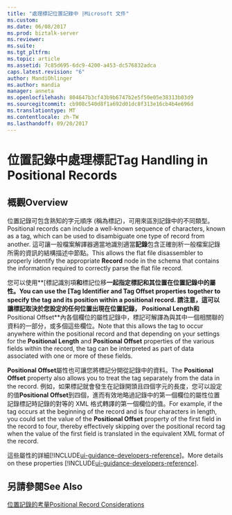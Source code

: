 ```yaml
---
title: "處理標記位置記錄中 |Microsoft 文件"
ms.custom: 
ms.date: 06/08/2017
ms.prod: biztalk-server
ms.reviewer: 
ms.suite: 
ms.tgt_pltfrm: 
ms.topic: article
ms.assetid: 7c85d695-6dc9-4200-a453-dc576832adca
caps.latest.revision: "6"
author: MandiOhlinger
ms.author: mandia
manager: anneta
ms.openlocfilehash: 804647b3cf43b9b6747b2e5f50e05e38313b03d9
ms.sourcegitcommit: cb908c540d8f1a692d01dc8f313e16cb4b4e696d
ms.translationtype: MT
ms.contentlocale: zh-TW
ms.lasthandoff: 09/20/2017
---
```

# <a name="tag-handling-in-positional-records"></a><span data-ttu-id="aa08e-102">位置記錄中處理標記</span><span class="sxs-lookup"><span data-stu-id="aa08e-102">Tag Handling in Positional Records</span></span>

## <a name="overview"></a><span data-ttu-id="aa08e-103">概觀</span><span class="sxs-lookup"><span data-stu-id="aa08e-103">Overview</span></span>
<span data-ttu-id="aa08e-104">位置記錄可包含熟知的字元順序 (稱為標記)，可用來區別記錄中的不同類型。</span><span class="sxs-lookup"><span data-stu-id="aa08e-104">Positional records can include a well-known sequence of characters, known as a tag, which can be used to disambiguate one type of record from another.</span></span> <span data-ttu-id="aa08e-105">這可讓一般檔案解譯器適當地識別適當**記錄**包含正確剖析一般檔案記錄所需的資訊的結構描述中節點。</span><span class="sxs-lookup"><span data-stu-id="aa08e-105">This allows the flat file disassembler to properly identify the appropriate **Record** node in the schema that contains the information required to correctly parse the flat file record.</span></span>  
  
 <span data-ttu-id="aa08e-106">您可以使用**[標記識別項**和**標記位移**一起指定標記和其位置在位置記錄中的屬性。</span><span class="sxs-lookup"><span data-stu-id="aa08e-106">You can use the **[Tag Identifier** and **Tag Offset** properties together to specify the tag and its position within a positional record.</span></span> <span data-ttu-id="aa08e-107">請注意，這可以讓標記取決於您設定的任何位置出現在位置記錄， **Positional Length**和**Positional Offset**內各個欄位的屬性記錄中，標記可解譯為與其中一個相關聯的資料的一部分，或多個這些欄位。</span><span class="sxs-lookup"><span data-stu-id="aa08e-107">Note that this allows the tag to occur anywhere within the positional record and that depending on your settings for the **Positional Length** and **Positional Offset** properties of the various fields within the record, the tag can be interpreted as part of data associated with one or more of these fields.</span></span>  
  
 <span data-ttu-id="aa08e-108">**Positional Offset**屬性也可讓您將標記分開從記錄中的資料。</span><span class="sxs-lookup"><span data-stu-id="aa08e-108">The **Positional Offset** property also allows you to treat the tag separately from the data in the record.</span></span> <span data-ttu-id="aa08e-109">例如，如果標記就會發生在記錄開頭且四個字元的長度，您可以設定的值**Positional Offset**到四個，進而有效地略過記錄中的第一個欄位的屬性位置記錄標記時記錄的對等的 XML 格式轉譯的第一個欄位的值。</span><span class="sxs-lookup"><span data-stu-id="aa08e-109">For example, if the tag occurs at the beginning of the record and is four characters in length, you could set the value of the **Positional Offset** property of the first field in the record to four, thereby effectively skipping over the positional record tag when the value of the first field is translated in the equivalent XML format of the record.</span></span>  

<span data-ttu-id="aa08e-110">這些屬性的詳細[!INCLUDE[ui-guidance-developers-reference](../includes/ui-guidance-developers-reference.md)]。</span><span class="sxs-lookup"><span data-stu-id="aa08e-110">More details on these properties [!INCLUDE[ui-guidance-developers-reference](../includes/ui-guidance-developers-reference.md)].</span></span> 
  
## <a name="see-also"></a><span data-ttu-id="aa08e-111">另請參閱</span><span class="sxs-lookup"><span data-stu-id="aa08e-111">See Also</span></span>  
 [<span data-ttu-id="aa08e-112">位置記錄的考量</span><span class="sxs-lookup"><span data-stu-id="aa08e-112">Positional Record Considerations</span></span>](../core/positional-record-considerations.md)   
